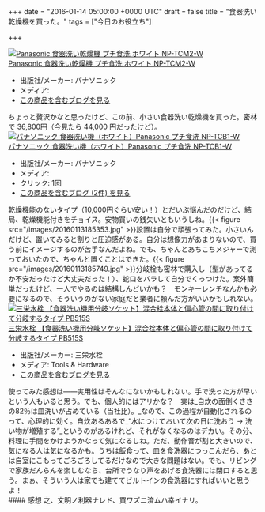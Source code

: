 
+++
date = "2016-01-14 05:00:00 +0000 UTC"
draft = false
title = "食器洗い乾燥機を買った。"
tags = ["今日のお役立ち"]

+++
<div class="hatena-asin-detail"><a href="http://www.amazon.co.jp/exec/obidos/ASIN/B00EYZ3IO2/bestylesnet-22/"><img src="http://ecx.images-amazon.com/images/I/413yIkFASHL._SL160_.jpg" class="hatena-asin-detail-image" alt="Panasonic 食器洗い乾燥機 プチ食洗 ホワイト NP-TCM2-W" title="Panasonic 食器洗い乾燥機 プチ食洗 ホワイト NP-TCM2-W"/></a><div class="hatena-asin-detail-info"><a href="http://www.amazon.co.jp/exec/obidos/ASIN/B00EYZ3IO2/bestylesnet-22/">Panasonic 食器洗い乾燥機 プチ食洗 ホワイト NP-TCM2-W</a><ul><li><span class="hatena-asin-detail-label">出版社/メーカー:</span> パナソニック</li><li><span class="hatena-asin-detail-label">メディア:</span> </li><li><a href="http://d.hatena.ne.jp/asin/B00EYZ3IO2/bestylesnet-22" target="_blank">この商品を含むブログを見る</a></li></ul></div><div class="hatena-asin-detail-foot"></div></div>ちょっと贅沢かなと思ったけど、この前、小さい食器洗い乾燥機を買った。密林で 36,800円（今見たら 44,000 円だったけど）。<div class="hatena-asin-detail"><a href="http://www.amazon.co.jp/exec/obidos/ASIN/B006VQ2KN2/bestylesnet-22/"><img src="http://ecx.images-amazon.com/images/I/31ow08UL2uL._SL160_.jpg" class="hatena-asin-detail-image" alt="パナソニック 食器洗い機（ホワイト）Panasonic プチ食洗 NP-TCB1-W" title="パナソニック 食器洗い機（ホワイト）Panasonic プチ食洗 NP-TCB1-W"/></a><div class="hatena-asin-detail-info"><a href="http://www.amazon.co.jp/exec/obidos/ASIN/B006VQ2KN2/bestylesnet-22/">パナソニック 食器洗い機（ホワイト）Panasonic プチ食洗 NP-TCB1-W</a><ul><li><span class="hatena-asin-detail-label">出版社/メーカー:</span> パナソニック</li><li><span class="hatena-asin-detail-label">メディア:</span> </li><li> <span class="hatena-asin-detail-label">クリック</span>: 1回</li><li><a href="http://d.hatena.ne.jp/asin/B006VQ2KN2/bestylesnet-22" target="_blank">この商品を含むブログ (2件) を見る</a></li></ul></div><div class="hatena-asin-detail-foot"></div></div>乾燥機能のないタイプ（10,000円ぐらい安い！）とだいぶ悩んだのだけど、結局、乾燥機能付きをチョイス。安物買いの銭失いともいうしね。{{< figure src="/images/20160113185353.jpg"  >}}設置は自分で頑張ってみた。小さいんだけど、置いてみると割りと圧迫感がある。自分は想像力があまりないので、買う前にイメージするのが苦手なんだよね。でも、ちゃんとあちこちメジャーで測っておいたので、ちゃんと置くことはできた。{{< figure src="/images/20160113185749.jpg"  >}}分岐栓も密林で購入し（型があってるか不安だったけど大丈夫だった！）、蛇口をバラして自分でくっつけた。案外簡単だったけど、一人でやるのは結構しんどいかも？　モンキーレンチなんかも必要になるので、そういうのがない家庭だと業者に頼んだ方がいいかもしれない。<div class="hatena-asin-detail"><a href="http://www.amazon.co.jp/exec/obidos/ASIN/B003PHJ9DY/bestylesnet-22/"><img src="http://ecx.images-amazon.com/images/I/41%2B32X42KkL._SL160_.jpg" class="hatena-asin-detail-image" alt="三栄水栓 【食器洗い機用分岐ソケット】混合栓本体と偏心管の間に取り付けて分岐するタイプ PB515S" title="三栄水栓 【食器洗い機用分岐ソケット】混合栓本体と偏心管の間に取り付けて分岐するタイプ PB515S"/></a><div class="hatena-asin-detail-info"><a href="http://www.amazon.co.jp/exec/obidos/ASIN/B003PHJ9DY/bestylesnet-22/">三栄水栓 【食器洗い機用分岐ソケット】混合栓本体と偏心管の間に取り付けて分岐するタイプ PB515S</a><ul><li><span class="hatena-asin-detail-label">出版社/メーカー:</span> 三栄水栓</li><li><span class="hatena-asin-detail-label">メディア:</span> Tools &amp; Hardware</li><li><a href="http://d.hatena.ne.jp/asin/B003PHJ9DY/bestylesnet-22" target="_blank">この商品を含むブログを見る</a></li></ul></div><div class="hatena-asin-detail-foot"></div></div>使ってみた感想は――実用性はそんなにないかもしれない。手で洗った方が早いという人もいると思う。でも、個人的にはアリかな？　実は_自炊の面倒くささの82％は皿洗いが占めている（当社比）。_なので、この過程が自動化されるのって、心理的に効く。自炊あるあるで_“水につけておいて次の日に洗おう → 洗い物が増殖する”_というのがあるけれど、それがなくなるのはデカい。その分、料理に手間をかけようかなって気になるしね。ただ、動作音が割と大きいので、気になる人は気になるかも。うちは飯食って、皿を食洗器につっこんだら、あとは自室にこもってごろごろしてるだけなので大きな問題はない。でも、リビングで家族だんらんを楽しむなら、台所でうなり声をあげる食洗器には閉口すると思う。まぁ、そういう人は家でも建ててビルトインの食洗器にすればいいと思うよ！

<div class="section">
    #### 感想
    之、文明ノ利器ナレド、買ワズニ済ムハ幸イナリ。

</div>


